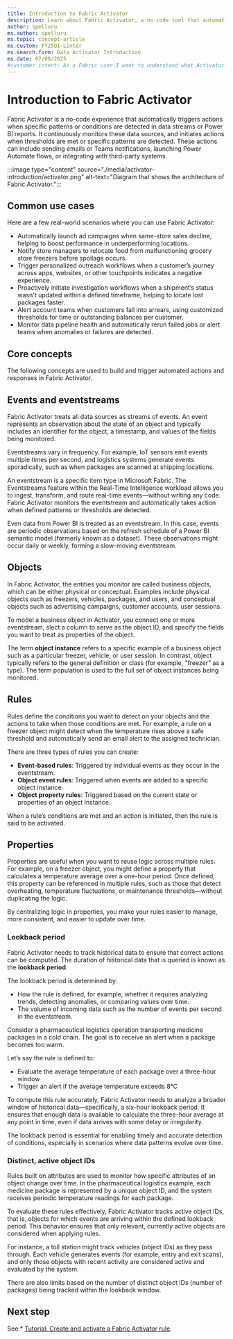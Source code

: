 ```yaml
---
title: Introduction to Fabric Activator
description: Learn about Fabric Activator, a no-code tool that automatically takes actions when patterns or conditions are detected in changing data across Microsoft Fabric.
author: spelluru
ms.author: spelluru
ms.topic: concept-article
ms.custom: FY25Q1-Linter
ms.search.form: Data Activator Introduction
ms.date: 07/08/2025
#customer intent: As a Fabric user I want to understand what Activator is and learn some of the basic concepts.
---
```


# Introduction to Fabric Activator

Fabric Activator is a no-code experience that automatically triggers actions when specific patterns or conditions are detected in data streams or Power BI reports. It continuously monitors these data sources, and initiates actions when thresholds are met or specific patterns are detected. These actions can include sending emails or Teams notifications, launching Power Automate flows, or integrating with third-party systems. 

:::image type="content" source="./media/activator-introduction/activator.png" alt-text="Diagram that shows the architecture of Fabric Activator.":::

## Common use cases
Here are a few real-world scenarios where you can use Fabric Activator:

- Automatically launch ad campaigns when same-store sales decline, helping to boost performance in underperforming locations.
- Notify store managers to relocate food from malfunctioning grocery store freezers before spoilage occurs.
- Trigger personalized outreach workflows when a customer’s journey across apps, websites, or other touchpoints indicates a negative experience.
- Proactively initiate investigation workflows when a shipment’s status wasn't updated within a defined timeframe, helping to locate lost packages faster.
- Alert account teams when customers fall into arrears, using customized thresholds for time or outstanding balances per customer.
- Monitor data pipeline health and automatically rerun failed jobs or alert teams when anomalies or failures are detected.

## Core concepts

The following concepts are used to build and trigger automated actions and responses in Fabric Activator. 

## Events and eventstreams
Fabric Activator treats all data sources as streams of events. An event represents an observation about the state of an object and typically includes an identifier for the object, a timestamp, and values of the fields being monitored.

Eventstreams vary in frequency. For example, IoT sensors emit events multiple times per second, and logistics systems generate events sporadically, such as when packages are scanned at shipping locations.

An eventstream is a specific item type in Microsoft Fabric. The Eventstreams feature within the Real-Time Intelligence workload allows you to ingest, transform, and route real-time events—without writing any code. Fabric Activator monitors the eventstream and automatically takes action when defined patterns or thresholds are detected.

Even data from Power BI is treated as an eventstream. In this case, events are periodic observations based on the refresh schedule of a Power BI semantic model (formerly known as a dataset). These observations might occur daily or weekly, forming a slow-moving eventstream.

## Objects

In Fabric Activator, the entities you monitor are called business objects, which can be either physical or conceptual. Examples include physical objects such as freezers, vehicles, packages, and users, and conceptual objects such as advertising campaigns, customer accounts, user sessions.

To model a business object in Activator, you connect one or more eventstream, slect a column to serve as the object ID, and specify the fields you want to treat as properties of the object.

The term **object instance** refers to a specific example of a business object such as a particular freezer, vehicle, or user session. In contrast, object typically refers to the general definition or class (for example, “freezer” as a type). The term population is used to the full set of object instances being monitored.

## Rules

Rules define the conditions you want to detect on your objects and the actions to take when those conditions are met. For example, a rule on a freezer object might detect when the temperature rises above a safe threshold and automatically send an email alert to the assigned technician.

There are three types of rules you can create:

- **Event-based rules**: Triggered by individual events as they occur in the eventstream.
- **Object event rules**: Triggered when events are added to a specific object instance.
- **Object property rules**: Triggered based on the current state or properties of an object instance.

When a rule’s conditions are met and an action is initiated, then the rule is said to be activated.

## Properties

Properties are useful when you want to reuse logic across multiple rules. For example, on a freezer object, you might define a property that calculates a temperature average over a one-hour period. Once defined, this property can be referenced in multiple rules, such as those that detect overheating, temperature fluctuations, or maintenance thresholds—without duplicating the logic.

By centralizing logic in properties, you make your rules easier to manage, more consistent, and easier to update over time.

### Lookback period 

Fabric Activator needs to track historical data to ensure that correct actions can be computed. The duration of historical data that is queried is known as the **lookback period**.

The lookback period is determined by:

- How the rule is defined, for example, whether it requires analyzing trends, detecting anomalies, or comparing values over time.
- The volume of incoming data such as the number of events per second in the eventstream.

Consider a pharmaceutical logistics operation transporting medicine packages in a cold chain. The goal is to receive an alert when a package becomes too warm.

Let’s say the rule is defined to:

- Evaluate the average temperature of each package over a three-hour window
- Trigger an alert if the average temperature exceeds 8°C

To compute this rule accurately, Fabric Activator needs to analyze a broader window of historical data—specifically, a six-hour lookback period. It ensures that enough data is available to calculate the three-hour average at any point in time, even if data arrives with some delay or irregularity.

The lookback period is essential for enabling timely and accurate detection of conditions, especially in scenarios where data patterns evolve over time.

### Distinct, active object IDs

Rules built on attributes are used to monitor how specific attributes of an object change over time. In the pharmaceutical logistics example, each medicine package is represented by a unique object ID, and the system receives periodic temperature readings for each package. 

To evaluate these rules effectively, Fabric Activator tracks active object IDs, that is, objects for which events are arriving within the defined lookback period. This behavior ensures that only relevant, currently active objects are considered when applying rules.

For instance, a toll station might track vehicles (object IDs) as they pass through. Each vehicle generates events (for example, entry and exit scans), and only those objects with recent activity are considered active and evaluated by the system.

There are also limits based on the number of distinct object IDs (number of packages) being tracked within the lookback window. 

## Next step
See * [Tutorial: Create and activate a Fabric Activator rule](activator-tutorial.md).
